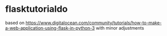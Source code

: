 # flasktutorialdo
based on https://www.digitalocean.com/community/tutorials/how-to-make-a-web-application-using-flask-in-python-3 with minor adjustments
